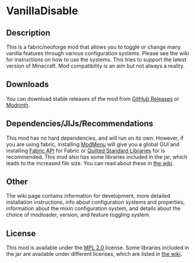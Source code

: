 # VanillaDisable

## Description

This is a fabric/neoforge mod that allows you to toggle or change many vanilla features through various configuration systems. Please see the wiki for instructions on how to use the systems. This tries to support the latest version of Minecraft. Mod compatibility is an aim but not always a reality.

## Downloads

You can download stable releases of the mod from [GitHub Releases](https://github.com/DragonEggBedrockBreaking/VanillaDisable/releases) or [Modrinth](https://modrinth.com/mod/vanilla-disable).

## Dependencies/JIJs/Recommendations

This mod has no hard dependencies, and will run on its own. However, if you are using fabric, installing [ModMenu](https://modrinth.com/mod/modmenu) will give you a global GUI and installing [Fabric API](https://modrinth.com/mod/fabric-api) for Fabric or [Quilted Standard Libraries](https://modrinth.com/mod/qsl) for is recommended. This mod also has some libraries included in the jar, which leads to the increased file size. You can read about these in [the wiki](https://github.com/DragonEggBedrockBreaking/VanillaDisable/wiki/Dependencies#jij). 

## Other

The wiki page contains information for development, more detailed installation instructions, info about configuration systems and properties, information about the mixin configuration system, and details about the choice of modloader, version, and feature toggling system.

## License

This mod is available under the [MPL 2.0](LICENSE) license. Some libraries included in the jar are available under different licenses, which are listed in [the wiki](https://github.com/DragonEggBedrockBreaking/VanillaDisable/wiki/Dependencies#jij).
